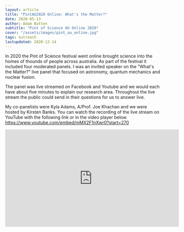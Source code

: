 ```yaml
---
layout: article
title: "PintAU2020 Online: What's the Matter?"
date: 2020-05-13
author: Adam Batten
subtitle: "Pint of Science AU Online 2020"
cover: "/assets/images/pint_au_online.jpg"
tags: outreach
lastupdated: 2020-12-14
---
```


In 2020 the Pint of Science festival went online brought science into the homes of thounds of people across australia.
As part of the festival it included four moderated panels. 
I was an invited speaker on the "What's the Matter?" live panel that focused on astronomy, quantum mechanics and nuclear fusion.

The panel was live streamed on Facebook and Youtube and we would each have about five minutes to explain our research area.
Throughout the live stream the public could send in their questions for us to answer live.

My co-panelists were Kyla Adams, A/Prof. Joe Khachan and we were hosted by Kirsten Banks. You can watch the recording of the live stream on YouTube with the following link or in the video player below. <a href="https://www.youtube.com/embed/mMX2F1nXwr0?start=270">https://www.youtube.com/embed/mMX2F1nXwr0?start=270</a>


<div class="embed-responsive embed-responsive-16by9" style="text-align: center;">
  <iframe width="560" height="315" src="https://www.youtube.com/embed/mMX2F1nXwr0?start=270" frameborder="0" allow="accelerometer; autoplay; clipboard-write; encrypted-media; gyroscope; picture-in-picture" allowfullscreen></iframe>
</div>


